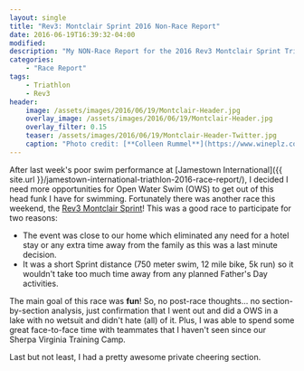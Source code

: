 ```yaml
---
layout: single
title: "Rev3: Montclair Sprint 2016 Non-Race Report"
date: 2016-06-19T16:39:32-04:00
modified:
description: "My NON-Race Report for the 2016 Rev3 Montclair Sprint Triathlon." 	# For Twitter, not the Title
categories:
    - "Race Report"
tags:
    - Triathlon
    - Rev3
header:
    image: /assets/images/2016/06/19/Montclair-Header.jpg				# Twitter (use 'teaser')
    overlay_image: /assets/images/2016/06/19/Montclair-Header.jpg		# Article header at 2048x768
    overlay_filter: 0.15
    teaser: /assets/images/2016/06/19/Montclair-Header-Twitter.jpg 		# Shrink image to 575 width
    caption: "Photo credit: [**Colleen Rummel**](https://www.wineplz.com)"
---
```


After last week's poor swim performance at [Jamestown International]({{ site.url }}/jamestown-international-triathlon-2016-race-report/), I decided I need more opportunities for Open Water Swim (OWS) to get out of this head funk I have for swimming.  Fortunately there was another race this weekend, the [Rev3 Montclair Sprint](http://rev3tri.com/montclair-tri/)!  This was a good race to participate for two reasons:

- The event was close to our home which eliminated any need for a hotel stay or any extra time away from the family as this was a last minute decision.
- It was a short Sprint distance (750 meter swim, 12 mile bike, 5k run) so it wouldn't take too much time away from any planned Father's Day activities.

The main goal of this race was **fun**!  So, no post-race thoughts... no section-by-section analysis, just confirmation that I went out and did a OWS in a lake with no wetsuit and didn't hate (all) of it.  Plus, I was able to spend some great face-to-face time with teammates that I haven't seen since our Sherpa Virginia Training Camp.

Last but not least, I had a pretty awesome private cheering section.

<figure>
<figure class="align-center"><a href="{{ site.url }}/assets/images/2016/06/19/Montclair-lg1.jpg"><img src="{{ site.url }}/assets/images/2016/06/19/Montclair-md1.jpg" alt="" /></a></figure>
</figure>
